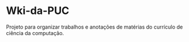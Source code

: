 # Wki-da-PUC
Projeto para organizar trabalhos e anotações de matérias do currículo de ciência da computação. 
